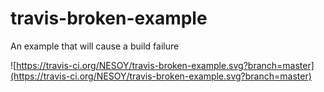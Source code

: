 # travis-broken-example

An example that will cause a build failure

![https://travis-ci.org/NESOY/travis-broken-example.svg?branch=master](https://travis-ci.org/NESOY/travis-broken-example.svg?branch=master)
